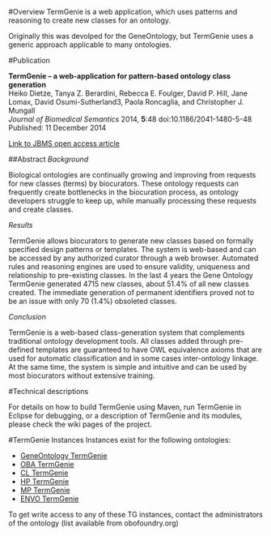 #Overview
TermGenie is a web application, which uses patterns and reasoning to create new classes for an ontology.

Originally this was devolped for the GeneOntology, but TermGenie uses a generic approach applicable to many ontologies.

#Publication

**TermGenie – a web-application for pattern-based ontology class generation**   
Heiko Dietze, Tanya Z. Berardini, Rebecca E. Foulger, David P. Hill, Jane Lomax, David Osumi-Sutherland3, Paola Roncaglia, and Christopher J. Mungall   
*Journal of Biomedical Semantics* 2014, **5**:48  doi:10.1186/2041-1480-5-48 Published: 11 December 2014 

[Link to JBMS open access article](http://www.jbiomedsem.com/content/5/1/48)

##Abstract
*Background*

Biological ontologies are continually growing and improving from requests for new classes (terms) by biocurators. These ontology requests can frequently create bottlenecks in the biocuration process, as ontology developers struggle to keep up, while manually processing these requests and create classes.

*Results*

TermGenie allows biocurators to generate new classes based on formally specified design patterns or templates. The system is web-based and can be accessed by any authorized curator through a web browser. Automated rules and reasoning engines are used to ensure validity, uniqueness and relationship to pre-existing classes. In the last 4 years the Gene Ontology TermGenie generated 4715 new classes, about 51.4% of all new classes created. The immediate generation of permanent identifiers proved not to be an issue with only 70 (1.4%) obsoleted classes.

*Conclusion*

TermGenie is a web-based class-generation system that complements traditional ontology development tools. All classes added through pre-defined templates are guaranteed to have OWL equivalence axioms that are used for automatic classification and in some cases inter-ontology linkage. At the same time, the system is simple and intuitive and can be used by most biocurators without extensive training. 

#Technical descriptions

For details on how to build TermGenie using Maven, run TermGenie in Eclipse for debugging, or a description of TermGenie and its modules, please check the wiki pages of the project.

#TermGenie Instances
Instances exist for the following ontologies:

* [GeneOntology TermGenie](http://go.termgenie.org)
* [OBA TermGenie](http://oba.termgenie.org)
* [CL TermGenie](http://cl.termgenie.org)
* [HP TermGenie](http://hp.termgenie.org)
* [MP TermGenie](http://mp.termgenie.org)
* [ENVO TermGenie](http://envo.termgenie.org)

To get write access to any of these TG instances, contact the administrators of the ontology (list available from obofoundry.org)
